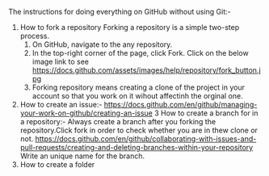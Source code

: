 The instructions for doing everything on GitHub without using Git:-
1. How to fork a repository
   Forking a repository is a simple two-step process.
   1. On GitHub, navigate to the any repository.
   2. In the top-right corner of the page, click Fork. Click on the below image link to see
    https://docs.github.com/assets/images/help/repository/fork_button.jpg
   3. Forking repository means creating a clone of the project in your account so that you work on it wihout affectinh the orginal one.
2.  How to create an issue:-
    https://docs.github.com/en/github/managing-your-work-on-github/creating-an-issue
3  How to create a branch for in a repository:-
   Always create a branch after you forking the repository.Click fork in order to check whether you are in thew clone or not.
   https://docs.github.com/en/github/collaborating-with-issues-and-pull-requests/creating-and-deleting-branches-within-your-repository
   Write an unique name for the branch.
4. How to create a folder
